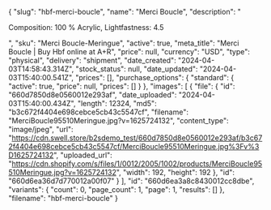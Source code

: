 {
  "slug": "hbf-merci-boucle",
  "name": "Merci Boucle",
  "description": "<p>Composition: 100 % Acrylic, Lightfastness: 4.5</p>",
  "sku": "Merci Boucle-Meringue",
  "active": true,
  "meta_title": "Merci Boucle | Buy Hbf online at A+R",
  "price": null,
  "currency": "USD",
  "type": "physical",
  "delivery": "shipment",
  "date_created": "2024-04-03T14:58:43.314Z",
  "stock_status": null,
  "date_updated": "2024-04-03T15:40:00.541Z",
  "prices": [],
  "purchase_options": {
    "standard": {
      "active": true,
      "price": null,
      "prices": []
    }
  },
  "images": [
    {
      "file": {
        "id": "660d7850d8e0560012e293af",
        "date_uploaded": "2024-04-03T15:40:00.434Z",
        "length": 12324,
        "md5": "b3c672f4404e698cebce5cb43c5547cf",
        "filename": "MerciBoucle95510Meringue.jpg?v=1625724132",
        "content_type": "image/jpeg",
        "url": "https://cdn.swell.store/b2sdemo_test/660d7850d8e0560012e293af/b3c672f4404e698cebce5cb43c5547cf/MerciBoucle95510Meringue.jpg%3Fv%3D1625724132",
        "uploaded_url": "https://cdn.shopify.com/s/files/1/0012/2005/1002/products/MerciBoucle95510Meringue.jpg?v=1625724132",
        "width": 192,
        "height": 192
      },
      "id": "660d6ea36d7d770012a00f07"
    }
  ],
  "id": "660d6ea3a8c8430012cc8dbe",
  "variants": {
    "count": 0,
    "page_count": 1,
    "page": 1,
    "results": []
  },
  "filename": "hbf-merci-boucle"
}